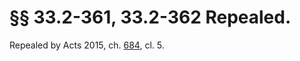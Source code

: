 # §§ 33.2-361, 33.2-362 Repealed.

<p>Repealed by Acts 2015, ch. <a href='http://lis.virginia.gov/cgi-bin/legp604.exe?151+ful+CHAP0684'>684</a>, cl. 5.</p>